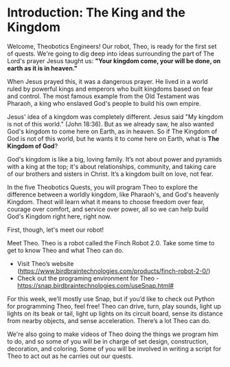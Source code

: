 # Introduction: The King and the Kingdom

Welcome, Theobotics Engineers! Our robot, Theo, is ready for the first set of quests. We're going to dig deep into ideas surrounding the part of The Lord's prayer Jesus taught us: **"Your kingdom come, your will be done, on earth as it is in heaven."**

When Jesus prayed this, it was a dangerous prayer. He lived in a world ruled by powerful kings and emperors who built kingdoms based on fear and control. The most famous example from the Old Testament was Pharaoh, a king who enslaved God's people to build his own empire.

Jesus' idea of a kingdom was completely different. Jesus said "My kingdom is not of this world." (John 18:36). But as we already saw, he also wanted God's kingdom to come here on Earth, as in heaven. So if The Kingdom of God is not of this world, but he wants it to come here on Earth, what is **The Kingdom of God**?

God's kingdom is like a big, loving family. It’s not about power and pyramids with a king at the top; it's about relationships, community, and taking care of our brothers and sisters in Christ. It’s a kingdom built on love, not fear.

In the five Theobotics Quests, you will program Theo to explore the difference between a worldly kingdom, like Pharaoh's, and God's heavenly Kingdom.
Theot will learn what it means to choose freedom over fear, courage over comfort, and service over power, all so we can help build God's Kingdom right here, right now.

First, though, let's meet our robot!

Meet Theo. Theo is a robot called the Finch Robot 2.0.
Take some time to get to know Theo and what Theo can do.

* Visit Theo’s website (<https://www.birdbraintechnologies.com/products/finch-robot-2-0/>)
* Check out the programing environment for Theo - <https://snap.birdbraintechnologies.com/useSnap.html#>

For this week, we’ll mostly use Snap, but if you’d like to check out
Python for programming Theo, feel free!
Theo can drive, turn, play sounds, light up lights on its beak or tail,
light up lights on its circuit board, sense its distance from nearby objects,
and sense acceleration. There’s a lot Theo can do.

We're also going to make videos of Theo doing the things we program him to do,
and so some of you will be in charge of set design, construction, decoration, and coloring.
Some of you will be involved in writing a script for Theo to act out as he
carries out our quests.

